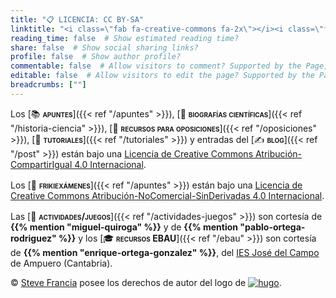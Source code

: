 ```yaml
---
title: "📋 LICENCIA: CC BY-SA"
linktitle: "<i class=\"fab fa-creative-commons fa-2x\"></i><i class=\"fab fa-creative-commons-by fa-2x\"></i><i class=\"fab fa-creative-commons-sa fa-2x\"></i>"
reading_time: false  # Show estimated reading time?
share: false  # Show social sharing links?
profile: false  # Show author profile?
commentable: false  # Allow visitors to comment? Supported by the Page, Post, and Docs content types.
editable: false  # Allow visitors to edit the page? Supported by the Page, Post, and Docs content types.
breadcrumbs: [""]
---
```


Los [📚 <span style="font-variant:small-caps;">**apuntes**</span>]({{< ref "/apuntes" >}}), [📖 <span style="font-variant:small-caps;">**biografías científicas**</span>]({{< ref "/historia-ciencia" >}}), [📝 <span style="font-variant:small-caps;">**recursos para oposiciones**</span>]({{< ref "/oposiciones" >}}), [🤝 <span style="font-variant:small-caps;">**tutoriales**</span>]({{< ref "/tutoriales" >}}) y entradas del [✍️ <span style="font-variant:small-caps;">**blog**</span>]({{< ref "/post" >}}) están bajo una [Licencia de Creative Commons Atribución-CompartirIgual 4.0 Internacional](https://creativecommons.org/licenses/by-sa/4.0/deed.es).

<div align="center" style="margin-bottom: 1rem">
<i class="fab fa-creative-commons fa-2x aria-hidden="true" "></i><i class="fab fa-creative-commons-by fa-2x aria-hidden="true" "></i><i class="fab fa-creative-commons-sa fa-2x aria-hidden="true" "></i>
</div>

Los [📝 <span style="font-variant:small-caps;">**frikiexámenes**</span>]({{< ref "/apuntes" >}}) están bajo una [Licencia de Creative Commons Atribución-NoComercial-SinDerivadas 4.0 Internacional](https://creativecommons.org/licenses/by-nc-nd/4.0/deed.es).

<div align="center" style="margin-bottom: 1rem">
<i class="fab fa-creative-commons fa-2x aria-hidden="true" "></i><i class="fab fa-creative-commons-by fa-2x aria-hidden="true" "></i><i class="fab fa-creative-commons-nc fa-2x aria-hidden="true" "></i><i class="fab fa-creative-commons-nd fa-2x aria-hidden="true" "></i>
</div>

Las [🧩 <span style="font-variant:small-caps;">**actividades/juegos**</span>]({{< ref "/actividades-juegos" >}}) son cortesía de **{{% mention "miguel-quiroga" %}}** y de **{{% mention "pablo-ortega-rodriguez" %}}** y los [🎓 <span style="font-variant:small-caps;">**recursos EBAU**</span>]({{< ref "/ebau" >}}) son cortesía de **{{% mention "enrique-ortega-gonzalez" %}}**, del [IES José del Campo](http://www.josedelcampo.com) de Ampuero (Cantabria).

&copy; [Steve Francia](https://spf13.com) posee los derechos de autor del logo de <a href="https://gohugo.io" target="_blank" rel="noopener"><img draggable="false" class="icon" alt="hugo" src="/icon/hugo.svg"></a>.